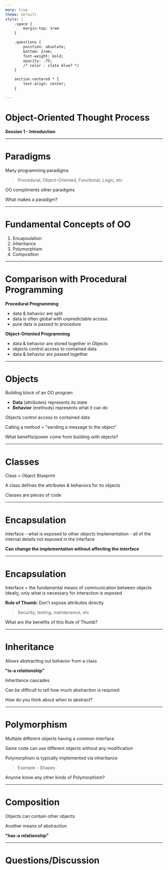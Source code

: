 ```yaml
---
marp: true
theme: default
style: |
    .space {
        margin-top: 1rem
    }

    .questions {
        position: absolute;
        bottom: 2rem;
        font-weight: bold;
        opacity: .75;
        /* color - slate blue? */
    }

    section.centered * {
        text-align: center;
    }

---
```


<!-- _class: invert -->
<!-- _footer: '**Covers Chapter 1: "Introduction"**' -->

# Object-Oriented Thought Process
**Session 1 - Introduction**


<!-- notes
    questions/discussion welcome throughout
    focus on conceptual things & design
-->

---


# Paradigms

Many programming paradigms
> Procedural, Object-Oriented, Functional, Logic, etc

<div class="space" />
OO compliments other paradigms

<p class="questions">What makes a paradigm?</p>

<!-- notes
    paradigm is a way of thinking/modeling
    most languages have aspects of multiple paradigms
        (C# has delegates, LINQ)
-->


---


# Fundamental Concepts of OO

1. Encapsulation
2. Inheritance
3. Polymorphism
4. Composition

<!-- notes
-->


---


# Comparison with Procedural Programming

**Procedural Programming**
 - data & behavior are split
 - data is often global with unpredictable access
 - pure data is passed to procedure

<div class="space" />

**Object-Oriented Programming**
 - data & behavior are stored together in Objects
 - objects control access to contained data
 - data & behavior are passed together

<!-- notes
-->


---


# Objects

Building block of an OO program
 - **Data** (attributes) represents its state
 - **Behavior** (methods) represents what it can do

<div class="space" />

Objects control access to contained data

Calling a method = "sending a message to the object"

<p class="questions">What benefits/power come from building with objects?</p>

<!-- notes
-->


---


# Classes

Class = Object Blueprint

A class defines the attributes & behaviors for its objects

Classes are pieces of code

<!-- notes
-->


---


# Encapsulation

Interface - what is exposed to other objects
Implementation - all of the internal details not exposed in the interface

**Can change the implementation without affecting the interface**

<!-- notes
    can see this on a micro & macro level
    (object interfaces, library APIs, web APIs, etc)
-->


---


# Encapsulation

Interface = the fundamental means of communication between objects
Ideally, only what is necessary for interaction is exposed

<div class="space" />

**Rule of Thumb:** Don't expose attributes directly
> Security, testing, maintenance, etc

<p class="questions">What are the benefits of this Rule of Thumb?</p>

<!-- notes
    attributes are part of the implementation (they are the state)
    exposing attributes ties the interface to the implementation
-->


---


# Inheritance

Allows abstracting out behavior from a class

**"is-a relationship"**

<div class="space" />

Inheritance cascades

Can be difficult to tell how much abstraction is required

<p class="questions">How do you think about when to abstract?</p>

<!-- notes
-->


---


# Polymorphism

Multiple different objects having a common interface

Same code can use different objects without any modification

<div class="space" />

Polymorphism is typically implemented via inheritance

> Example - Shapes

<p class="questions">Anyone know any other kinds of Polymorphism?</p>

<!-- notes
    different objects have different implementations

    inheritance = "subtype polymorphism"

    2 components
     - use subclass as superclass
     - and invoke method which invoke's the subclass's method
        ("abstract" or "virtual")
-->


---


# Composition

Objects can contain other objects

Another means of abstraction

**"has-a relationship"**

<p class="questions"></p>

<!-- notes
-->


---


<!-- _class: centered -->

# Questions/Discussion


